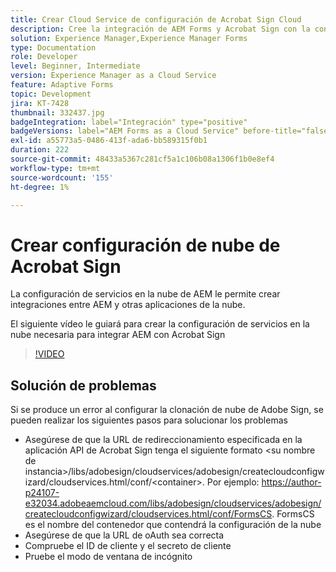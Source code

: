 ```yaml
---
title: Crear Cloud Service de configuración de Acrobat Sign Cloud
description: Cree la integración de AEM Forms y Acrobat Sign con la configuración de los servicios en la nube.
solution: Experience Manager,Experience Manager Forms
type: Documentation
role: Developer
level: Beginner, Intermediate
version: Experience Manager as a Cloud Service
feature: Adaptive Forms
topic: Development
jira: KT-7428
thumbnail: 332437.jpg
badgeIntegration: label="Integración" type="positive"
badgeVersions: label="AEM Forms as a Cloud Service" before-title="false"
exl-id: a55773a5-0486-413f-ada6-bb589315f0b1
duration: 222
source-git-commit: 48433a5367c281cf5a1c106b08a1306f1b0e8ef4
workflow-type: tm+mt
source-wordcount: '155'
ht-degree: 1%

---
```


# Crear configuración de nube de Acrobat Sign

La configuración de servicios en la nube de AEM le permite crear integraciones entre AEM y otras aplicaciones de la nube.

El siguiente vídeo le guiará para crear la configuración de servicios en la nube necesaria para integrar AEM con Acrobat Sign

>[!VIDEO](https://video.tv.adobe.com/v/3411767?quality=12&learn=on&captions=spa)

## Solución de problemas

Si se produce un error al configurar la clonación de nube de Adobe Sign, se pueden realizar los siguientes pasos para solucionar los problemas
* Asegúrese de que la URL de redireccionamiento especificada en la aplicación API de Acrobat Sign tenga el siguiente formato
&lt;su nombre de instancia>/libs/adobesign/cloudservices/adobesign/createcloudconfigwizard/cloudservices.html/conf/&lt;container>.
Por ejemplo: https://author-p24107-e32034.adobeaemcloud.com/libs/adobesign/cloudservices/adobesign/createcloudconfigwizard/cloudservices.html/conf/FormsCS. FormsCS es el nombre del contenedor que contendrá la configuración de la nube
* Asegúrese de que la URL de oAuth sea correcta
* Compruebe el ID de cliente y el secreto de cliente
* Pruebe el modo de ventana de incógnito

